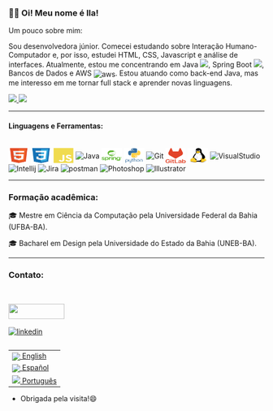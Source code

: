 ### 👩‍💻 Oi! Meu nome é Ila!

<!--
**ilamuniz/ilamuniz** is a ✨ _special_ ✨ repository because its `README.md` (this file) appears on your GitHub profile.
-->

Um pouco sobre mim:

Sou desenvolvedora júnior. Comecei estudando sobre Interação Humano-Computador e, por isso, estudei HTML, CSS, Javascript e análise de interfaces. Atualmente, estou me concentrando em Java <img width="20" src="https://cdn.jsdelivr.net/gh/devicons/devicon/icons/java/java-original.svg" />, Spring Boot <img width="20" src="https://cdn.jsdelivr.net/gh/devicons/devicon/icons/spring/spring-original.svg" />, Bancos de Dados e AWS <img align = "center" src="https://i.imgur.com/IhS1TUg.png" alt="aws" width="30" height="30"/>. Estou atuando como back-end Java, mas me interesso em me tornar full stack e aprender novas linguagens.


<div>
  <a href="https://github.com/ilamuniz">
  <img height="160em" src="https://github-readme-stats.vercel.app/api?username=ilamuniz&show_icons=true&theme=tokyonight&include_all_commits=true&count_private=true">
  <img height="160em" src="https://github-readme-stats.vercel.app/api/top-langs/?username=ilamuniz&layout=compact&langs_count=7&theme=tokyonight"></a>
</div>
	
___
	
#### Linguagens e Ferramentas:

<div style="display: inline_block"><br>
	<img align="center" alt="HTML" height="30" width="40" src="https://raw.githubusercontent.com/devicons/devicon/master/icons/html5/html5-original.svg" />
	<img align="center" alt="CSS" height="30" width="40" src="https://raw.githubusercontent.com/devicons/devicon/master/icons/css3/css3-original.svg" />
	<img align="center" alt="JavaScript" height="30" width="40" src="https://raw.githubusercontent.com/devicons/devicon/master/icons/javascript/javascript-plain.svg"/>
	<img align="center" alt="Java" height="30" width="40" src="https://raw.githubusercontent.com/jmnote/z-icons/master/svg/java.svg"/>
	<img align="center" alt="Spring" height="30" width="40" src="https://raw.githubusercontent.com/devicons/devicon/master/icons/spring/spring-original-wordmark.svg"/>
	<img align="center" alt="Spring" height="30" width="40" src="https://github.com/devicons/devicon/blob/master/icons/python/python-original-wordmark.svg"/>
	<img align="center" alt="Git" height="30" width="40" src="https://raw.githubusercontent.com/jmnote/z-icons/master/svg/git.svg">
	<img align="center" alt="GitLab" height="30" width="40" src="https://raw.githubusercontent.com/devicons/devicon/master/icons/gitlab/gitlab-plain-wordmark.svg">	
	<img align="center" alt="Linux" height="30" width="40" src="https://github.com/devicons/devicon/blob/master/icons/linux/linux-original.svg">
	<img align="center" alt="VisualStudio" height="30" width="40" src="https://cdn.jsdelivr.net/gh/devicons/devicon/icons/vscode/vscode-original.svg">
	<img align="center" alt="Intellij" height="30" width="40" src="https://cdn.jsdelivr.net/gh/devicons/devicon/icons/intellij/intellij-original.svg">
	<img align="center" alt="Jira" height="30" width="40" src="https://cdn.jsdelivr.net/gh/devicons/devicon/icons/jira/jira-original-wordmark.svg" />
	<img align= "center" alt="postman" height="35" width="35" src="https://i.imgur.com/WVuA8RH.png"/>
	<img align="center" alt="Photoshop" height="30" width="40" src="https://cdn.jsdelivr.net/gh/devicons/devicon/icons/photoshop/photoshop-plain.svg">
	<img align="center" alt="Illustrator" height="30" width="40" src="https://cdn.jsdelivr.net/gh/devicons/devicon/icons/illustrator/illustrator-plain.svg">
</div>
	
___

### Formação acadêmica:

🎓  Mestre em Ciência da Computação pela Universidade Federal da Bahia (UFBA-BA).

🎓  Bacharel em Design pela Universidade do Estado da Bahia (UNEB-BA).

___

### Contato:

<div style="display: inline_block"><br>

[<img src="https://img.shields.io/badge/Gmail-D14836?style=for-the-badge&logo=gmail&logoColor=white" height="30" width="110" align ="center">](mailto:ilammuniz@gmail.com)

<a href="https://www.linkedin.com/in/ila-mascarenhas-muniz-58834966/" target="_blank"><img align="center" src="https://img.shields.io/badge/LinkedIn-0077B5?style=for-the-badge&logo=linkedin&logoColor=white" alt="linkedin" height="30" width="110" /></a>
	
</div>
<div>
	<table align="right">
		<tr><td><a href="README_english.md"><img src="https://i.imgur.com/Ja6zOUB.png" height="18.5" align="center"> English</a></td></tr>
		<tr><td><a href="README_espanol.md"><img src="https://i.imgur.com/aTLvLiO.png" height="18.5" align="center"> Español</a></td></tr>
		<tr><td><a href="README.md"><img src="https://i.imgur.com/0AUV6Hy.png" height="16 align="center">  Português</a></td></tr>
	</table>
</div>

___
	

  - Obrigada pela visita!😄 
 
